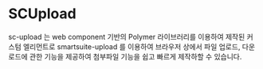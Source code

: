# SCUpload

sc-upload 는 web component 기반의 Polymer 라이브러리를 이용하여 제작된 커스텀 엘리먼트로 smartsuite-upload 를 이용하여 브라우저 상에서 파일 업로드, 다운로드에 관한 기능을 제공하여 첨부파일 기능을 쉽고 빠르게 제작하할 수 있습니다.